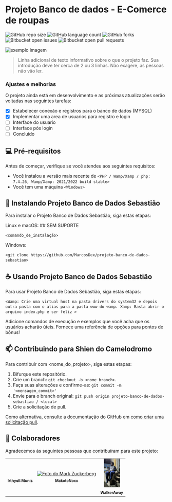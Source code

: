 # Projeto Banco de dados - E-Comerce de roupas

<!---Esses são exemplos. Veja https://shields.io para outras pessoas ou para personalizar este conjunto de escudos. Você pode querer incluir dependências, status do projeto e informações de licença aqui--->

![GitHub repo size](https://img.shields.io/github/repo-size/iuricode/README-template?style=for-the-badge)
![GitHub language count](https://img.shields.io/github/languages/count/iuricode/README-template?style=for-the-badge)
![GitHub forks](https://img.shields.io/github/forks/iuricode/README-template?style=for-the-badge)
![Bitbucket open issues](https://img.shields.io/bitbucket/issues/iuricode/README-template?style=for-the-badge)
![Bitbucket open pull requests](https://img.shields.io/bitbucket/pr-raw/iuricode/README-template?style=for-the-badge)

<img src="exemplo-image.png" alt="exemplo imagem">

> Linha adicional de texto informativo sobre o que o projeto faz. Sua introdução deve ter cerca de 2 ou 3 linhas. Não exagere, as pessoas não vão ler.

### Ajustes e melhorias

O projeto ainda está em desenvolvimento e as próximas atualizações serão voltadas nas seguintes tarefas:

- [x] Estabelecer conexão e registros para o banco de dados (MYSQL)
- [x] Implementar uma area de usuarios para registro e login
- [ ] Interface do usuario
- [ ] Interface pós login
- [ ] Concluido

## 💻 Pré-requisitos

Antes de começar, verifique se você atendeu aos seguintes requisitos:
<!---Estes são apenas requisitos de exemplo. Adicionar, duplicar ou remover conforme necessário--->
* Você instalou a versão mais recente de `<PHP / Wamp/Xamp / php: 7.4.26, Wamp/Xamp: 2021/2022 build stable>`
* Você tem uma máquina `<Windows>`

## 🚀 Instalando Projeto Banco de Dados Sebastião

Para instalar o Projeto Banco de Dados Sebastião, siga estas etapas:

Linux e macOS: ## SEM SUPORTE
```
<comando_de_instalação>
```

Windows:
```
<git clone https://github.com/MarcosDex/projeto-banco-de-dados-sebastiao>
```

## ☕ Usando Projeto Banco de Dados Sebastião

Para usar Projeto Banco de Dados Sebastião, siga estas etapas:

```
<Wamp: Crie uma virtual host na pasta drivers do system32 e depois outra pasta com o alias para a pasta www do wamp. Xamp: Basta abrir o arquivo index.php e ser feliz >
```

Adicione comandos de execução e exemplos que você acha que os usuários acharão úteis. Fornece uma referência de opções para pontos de bônus!

## 📫 Contribuindo para Shien do Camelodromo
<!---Se o seu README for longo ou se você tiver algum processo ou etapas específicas que deseja que os contribuidores sigam, considere a criação de um arquivo CONTRIBUTING.md separado--->
Para contribuir com <nome_do_projeto>, siga estas etapas:

1. Bifurque este repositório.
2. Crie um branch: `git checkout -b <nome_branch>`.
3. Faça suas alterações e confirme-as: `git commit -m '<mensagem_commit>'`
4. Envie para o branch original: `git push origin projeto-banco-de-dados-sebastiao / <local>`
5. Crie a solicitação de pull.

Como alternativa, consulte a documentação do GitHub em [como criar uma solicitação pull](https://help.github.com/en/github/collaborating-with-issues-and-pull-requests/creating-a-pull-request).

## 🤝 Colaboradores

Agradecemos às seguintes pessoas que contribuíram para este projeto:

<table>
  <tr>
    <td align="center">
      <a href="#">
        <img src="http://pm1.narvii.com/6975/66f03e973f0f797cfa3a11f8be6a8d32ceeb3f00r1-696-650v2_00.jpg" width="100px;" alt=""/><br>
        <sub>
          <b>Irthyell Muniz</b>
        </sub>
      </a>
    </td>
    <td align="center">
      <a href="#">
        <img src="" width="100px;" alt="Foto do Mark Zuckerberg"/><br>
        <sub>
          <b>MakotoNoxx</b>
        </sub>
      </a>
    </td>
    <td align="center">
      <a href="#">
        <img src="https://github.com/MarcosDex/Portfol.io/blob/main/images/c9c66c8b-c742-4691-bd1f-ff116ec6b5b9.jpeg" width="50px;" alt="Foto do Steve Jobs"/><br>
        <sub>
          <b>WalkerAway</b>
        </sub>
      </a>
    </td>
  </tr>
</table>

